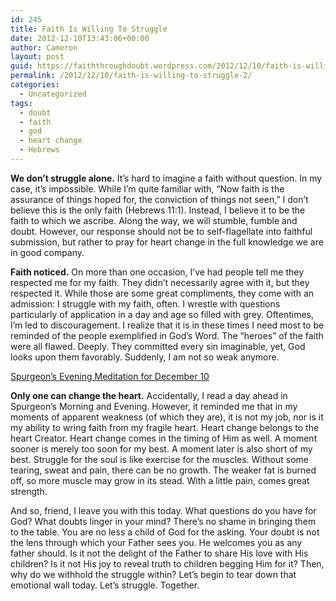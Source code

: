 ```yaml
---
id: 245
title: Faith Is Willing To Struggle
date: 2012-12-10T13:43:06+00:00
author: Cameron
layout: post
guid: https://faiththroughdoubt.wordpress.com/2012/12/10/faith-is-willing-to-struggle/
permalink: /2012/12/10/faith-is-willing-to-struggle-2/
categories:
  - Uncategorized
tags:
  - doubt
  - faith
  - god
  - heart change
  - Hebrews
---
```

**We don’t struggle alone.** It’s hard to imagine a faith without question. In my case, it’s impossible. While I’m quite familiar with, “Now faith is the assurance of things hoped for, the conviction of things not seen,” I don’t believe this is the only faith (Hebrews 11:1). Instead, I believe it to be the faith to which we ascribe. Along the way, we will stumble, fumble and doubt. However, our response should not be to self-flagellate into faithful submission, but rather to pray for heart change in the full knowledge we are in good company.

**Faith noticed.** On more than one occasion, I’ve had people tell me they respected me for my faith. They didn’t necessarily agree with it, but they respected it. While those are some great compliments, they come with an admission: I struggle with my faith, often. I wrestle with questions particularly of application in a day and age so filled with grey. Oftentimes, I’m led to discouragement. I realize that it is in these times I need most to be reminded of the people exemplified in God’s Word. The “heroes” of the faith were all flawed. Deeply. They committed every sin imaginable, yet, God looks upon them favorably. Suddenly, I am not so weak anymore.

<a href="http://www.biblegateway.com/devotionals/morning-and-evening/2012/12/10" target="_blank">Spurgeon’s Evening Meditation for December 10</a>

**Only one can change the heart.** Accidentally, I read a day ahead in Spurgeon’s Morning and Evening. However, it reminded me that in my moments of apparent weakness (of which they are), it is not my job, nor is it my ability to wring faith from my fragile heart. Heart change belongs to the heart Creator. Heart change comes in the timing of Him as well. A moment sooner is merely too soon for my best. A moment later is also short of my best. Struggle for the soul is like exercise for the muscles. Without some tearing, sweat and pain, there can be no growth. The weaker fat is burned off, so more muscle may grow in its stead. With a little pain, comes great strength.

And so, friend, I leave you with this today. What questions do you have for God? What doubts linger in your mind? There’s no shame in bringing them to the table. You are no less a child of God for the asking. Your doubt is not the lens through which your Father sees you. He welcomes you as any father should. Is it not the delight of the Father to share His love with His children? Is it not His joy to reveal truth to children begging Him for it? Then, why do we withhold the struggle within? Let’s begin to tear down that emotional wall today. Let’s struggle. Together.